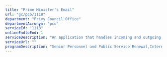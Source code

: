 ```yaml
---
title: "Prime Minister's Email"
url: "gc/pco/1118"
department: "Privy Council Office"
departmentAcronym: "pco"
serviceId: "1118"
onlineEndtoEnd: 1
serviceDescription: "An application that handles incoming and outgoing email for the Prime Minister and PCO's ministerial portfolio"
serviceUrl: ""
programDescription: "Senior Personnel and Public Service Renewal,International Affairs and National Security,Planning and Operation of Cabinet,Youth,Legislative and Parliamentary Governance,Results, Delivery, Impact and Innovation,Intergovernmental Affairs,Social and Economic Policy"
---
```

